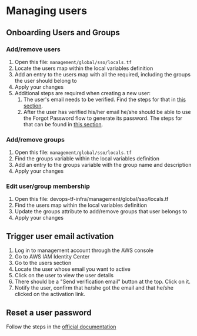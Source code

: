 # Managing users

## Onboarding Users and Groups

### Add/remove users
1. Open this file: `management/global/sso/locals.tf`
2. Locate the users map within the local variables definition
3. Add an entry to the users map with all the required, including the groups the user should belong to
4. Apply your changes
5. Additional steps are required when creating a new user:
    1. The user's email needs to be verified. Find the steps for that in [this section](#trigger-user-email-activation).
    2. After the user has verified his/her email he/she should be able to use the Forgot Password flow to generate its password. The steps for that can be found in [this section](#reset-a-user-password).

### Add/remove groups
1. Open this file: `management/global/sso/locals.tf`
2. Find the groups variable within the local variables definition
3. Add an entry to the groups variable with the group name and description
4. Apply your changes

### Edit user/group membership
1. Open this file: devops-tf-infra/management/global/sso/locals.tf
2. Find the users map within the local variables definition
3. Update the groups attribute to add/remove groups that user belongs to
4. Apply your changes

## Trigger user email activation
1. Log in to management account through the AWS console
2. Go to AWS IAM Identity Center
3. Go to the users section
4. Locate the user whose email you want to active
5. Click on the user to view the user details
6. There should be a "Send verification email" button at the top. Click on it.
7. Notify the user, confirm that he/she got the email and that he/she clicked on the activation link.

## Reset a user password
Follow the steps in the [official documentation](https://docs.aws.amazon.com/singlesignon/latest/userguide/resetuserpwd.html)

